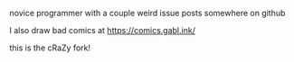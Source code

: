novice programmer with a couple weird issue posts somewhere on github

I also draw bad comics at https://comics.gabl.ink/

this is the cRaZy fork!
